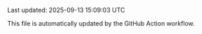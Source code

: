Last updated: 2025-09-13 15:09:03 UTC

This file is automatically updated by the GitHub Action workflow.
